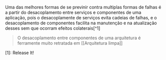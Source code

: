 Uma das melhores formas de se previnir contra multiplas formas de falhas é a partir do desacoplamento entre serviços e componentes de uma aplicação, pois o desacoplamente de serviços evita cadeias de falhas, e o desacoplamento de componentes facilita na manutenção e na atualização desses sem que ocorram efeitos colaterais[^1]

> O desacoplamento entre componentes de uma arquitetura é ferramente muito retratada em [[Arquitetura limpa]]

[1]: Release It!
